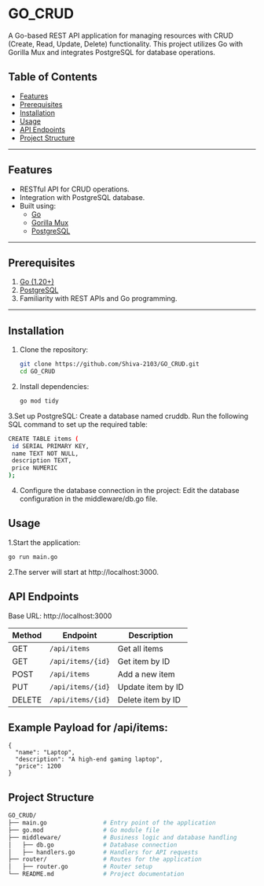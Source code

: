 # GO_CRUD

A Go-based REST API application for managing resources with CRUD (Create, Read, Update, Delete) functionality. This project utilizes Go with Gorilla Mux and integrates PostgreSQL for database operations.

## Table of Contents

- [Features](#features)
- [Prerequisites](#prerequisites)
- [Installation](#installation)
- [Usage](#usage)
- [API Endpoints](#api-endpoints)
- [Project Structure](#project-structure)
  
---

## Features

- RESTful API for CRUD operations.
- Integration with PostgreSQL database.
- Built using:
  - [Go](https://golang.org/)
  - [Gorilla Mux](https://github.com/gorilla/mux)
  - [PostgreSQL](https://www.postgresql.org/)

---

## Prerequisites

1. [Go (1.20+)](https://golang.org/doc/install)
2. [PostgreSQL](https://www.postgresql.org/download/)
3. Familiarity with REST APIs and Go programming.

---

## Installation

1. Clone the repository:
   ```bash
   git clone https://github.com/Shiva-2103/GO_CRUD.git
   cd GO_CRUD
   ```
2. Install dependencies:
   ```bash
   go mod tidy
   ```
3.Set up PostgreSQL:
Create a database named cruddb.
Run the following SQL command to set up the required table:
   ```bash
   CREATE TABLE items (
    id SERIAL PRIMARY KEY,
    name TEXT NOT NULL,
    description TEXT,
    price NUMERIC
);
   ```
4. Configure the database connection in the project:
   Edit the database configuration in the middleware/db.go file.

## Usage
1.Start the application:
   ```bash
   go run main.go
   ```
2.The server will start at http://localhost:3000.

## API Endpoints

Base URL:  http://localhost:3000

| Method | Endpoint           | Description         |
|--------|-----------------   |---------------------|
| GET    | `/api/items`       | Get all items       |
| GET    | `/api/items/{id}`  | Get item by ID      |
| POST   | `/api/items`       | Add a new item      |
| PUT    | `/api/items/{id}`  | Update item by ID   |
| DELETE | `/api/items/{id}`  | Delete item by ID   |


## Example Payload for /api/items:
  ```
  {
    "name": "Laptop",
    "description": "A high-end gaming laptop",
    "price": 1200
}
  ```
## Project Structure
  ``` graphql
  GO_CRUD/
├── main.go                # Entry point of the application
├── go.mod                 # Go module file
├── middleware/            # Business logic and database handling
│   ├── db.go              # Database connection
│   ├── handlers.go        # Handlers for API requests
├── router/                # Routes for the application
│   ├── router.go          # Router setup
└── README.md              # Project documentation
  ```






